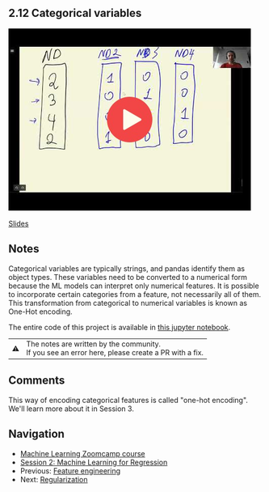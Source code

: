 
## 2.12 Categorical variables

<a href="https://www.youtube.com/watch?v=sGLAToAAMa4&list=PL3MmuxUbc_hIhxl5Ji8t4O6lPAOpHaCLR&index=23"><img src="images/thumbnail-2-12.jpg"></a>

[Slides](https://www.slideshare.net/AlexeyGrigorev/ml-zoomcamp-2-slides)


## Notes

Categorical variables are typically strings, and pandas identify them as object types. These variables need to be converted to a numerical form because the ML
models can interpret only numerical features. It is possible to incorporate certain categories from a feature, not necessarily all of them. 
This transformation from categorical to numerical variables is known as One-Hot encoding. 

The entire code of this project is available in [this jupyter notebook](https://github.com/alexeygrigorev/mlbookcamp-code/blob/master/chapter-02-car-price/02-carprice.ipynb). 

<table>
   <tr>
      <td>⚠️</td>
      <td>
         The notes are written by the community. <br>
         If you see an error here, please create a PR with a fix.
      </td>
   </tr>
</table>

## Comments

This way of encoding categorical features is called "one-hot encoding".
We'll learn more about it in Session 3. 


## Navigation

* [Machine Learning Zoomcamp course](../)
* [Session 2: Machine Learning for Regression](./)
* Previous: [Feature engineering](11-feature-engineering.md)
* Next: [Regularization](13-regularization.md)
